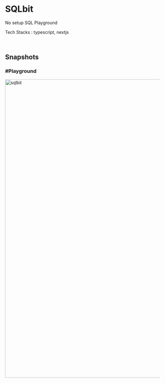 <h1>SQLbit</h1>
<p>No setup SQL Playground</p>
<p>Tech Stacks : typescript, nextjs</p>
<br>
<h2>Snapshots</h2>
<h3>#Playground</h3>
<img width="1912" height="971" alt="sqlbit" src="https://github.com/user-attachments/assets/4f78e926-161f-48e5-98f5-f916c2fc4e9a" />
